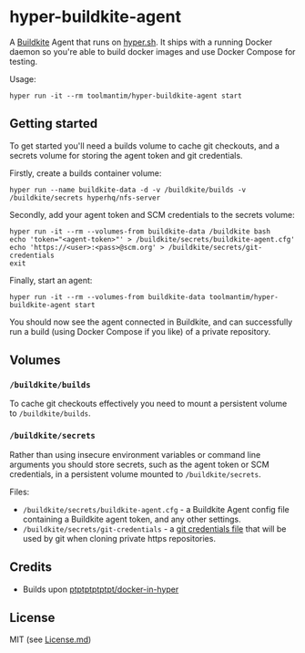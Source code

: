 # hyper-buildkite-agent

A [Buildkite](https://buildkite.com/) Agent that runs on [hyper.sh](https://hyper.sh/). It ships with a running Docker daemon so you're able to build docker images and use Docker Compose for testing.

Usage:

```shell
hyper run -it --rm toolmantim/hyper-buildkite-agent start
```

## Getting started

To get started you'll need a builds volume to cache git checkouts, and a secrets volume for storing the agent token and git credentials.

Firstly, create a builds container volume:

```shell
hyper run --name buildkite-data -d -v /buildkite/builds -v /buildkite/secrets hyperhq/nfs-server
```

Secondly, add your agent token and SCM credentials to the secrets volume:

```shell
hyper run -it --rm --volumes-from buildkite-data /buildkite bash
echo 'token="<agent-token>"' > /buildkite/secrets/buildkite-agent.cfg'
echo 'https://<user>:<pass>@scm.org' > /buildkite/secrets/git-credentials
exit
```

Finally, start an agent:

```shell
hyper run -it --rm --volumes-from buildkite-data toolmantim/hyper-buildkite-agent start
```

You should now see the agent connected in Buildkite, and can successfully run a build (using Docker Compose if you like) of a private repository.

## Volumes

### `/buildkite/builds`

To cache git checkouts effectively you need to mount a persistent volume to `/buildkite/builds`.

### `/buildkite/secrets`

Rather than using insecure environment variables or command line arguments you should store secrets, such as the agent token or SCM credentials, in a persistent volume mounted to `/buildkite/secrets`.

Files:

* `/buildkite/secrets/buildkite-agent.cfg` - a Buildkite Agent config file containing a Buildkite agent token, and any other settings.
* `/buildkite/secrets/git-credentials` - a [git credentials file](https://git-scm.com/docs/git-credential-store#_storage_format) that will be used by git when cloning private https repositories.

## Credits

* Builds upon [ptptptptptpt/docker-in-hyper](https://github.com/ptptptptptpt/docker-in-hyper)

## License

MIT (see [License.md](License.md))